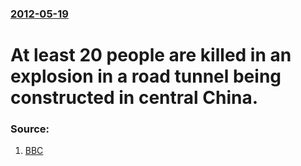 ### [2012-05-19](/news/2012/05/19/index.md)

# At least 20 people are killed in an explosion in a road tunnel being constructed in central China. 




### Source:

1. [BBC](http://www.bbc.co.uk/news/world-asia-china-18130548)

